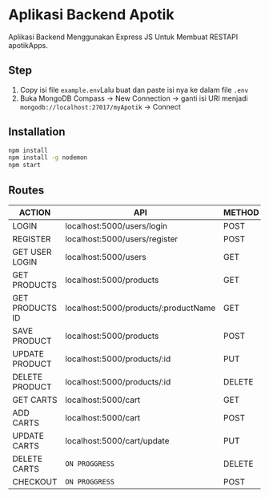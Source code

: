 # Aplikasi Backend Apotik
Aplikasi Backend Menggunakan Express JS Untuk Membuat RESTAPI apotikApps.

## Step
1. Copy isi file `example.env`Lalu buat dan paste isi nya ke dalam file `.env`
2. Buka MongoDB Compass -> New Connection -> ganti isi URI menjadi `mongodb://localhost:27017/myApotik` -> Connect

## Installation
```sh
npm install
npm install -g nodemon
npm start
```

## Routes

| ACTION | API | METHOD | AUTH |
| ------ | ------ | ------ | ------ |
| LOGIN | localhost:5000/users/login | POST | NO |
| REGISTER | localhost:5000/users/register | POST | NO |
| GET USER LOGIN | localhost:5000/users | GET | USER/ADMIN/SUPERADMIN |
| GET PRODUCTS | localhost:5000/products | GET | USER/ADMIN/SUPERADMIN |
| GET PRODUCTS ID | localhost:5000/products/:productName | GET | USER/ADMIN/SUPERADMIN |
| SAVE PRODUCT | localhost:5000/products | POST | ADMIN/SUPERADMIN |
| UPDATE PRODUCT | localhost:5000/products/:id | PUT | ADMIN/SUPERADMIN |
| DELETE PRODUCT | localhost:5000/products/:id | DELETE | ADMIN/SUPERADMIN |
| GET CARTS | localhost:5000/cart | GET | USER/ADMIN/SUPERADMIN |
| ADD CARTS | localhost:5000/cart | POST | USER/ADMIN/SUPERADMIN |
| UPDATE CARTS | localhost:5000/cart/update | PUT | USER/ADMIN/SUPERADMIN |
| DELETE CARTS | `ON PROGGRESS` | DELETE | USER/ADMIN/SUPERADMIN |
| CHECKOUT | `ON PROGGRESS` | POST | USER/ADMIN/SUPERADMIN |
